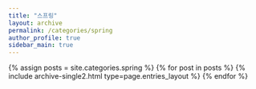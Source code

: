 ```yaml
---
title: "스프링"
layout: archive
permalink: /categories/spring
author_profile: true
sidebar_main: true
---
```


{% assign posts = site.categories.spring %}
{% for post in posts %} {% include archive-single2.html type=page.entries_layout %} {% endfor %}